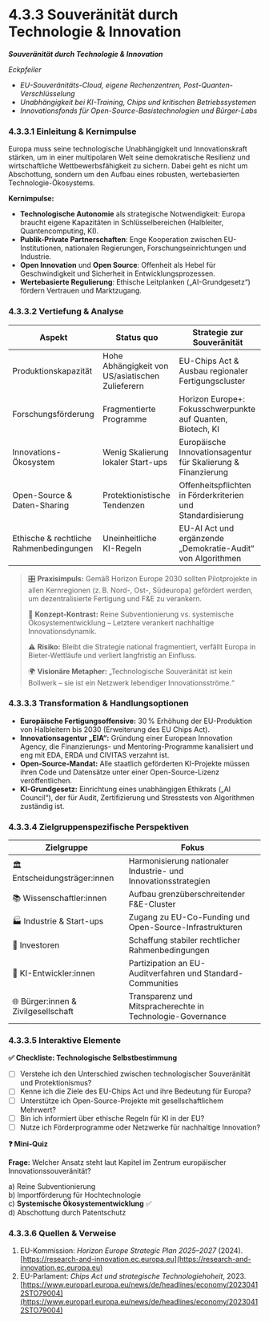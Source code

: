# 4.3.3 Souveränität durch Technologie & Innovation

_**Souveränität durch Technologie & Innovation**_

_Eckpfeiler_

* _EU-Souveränitäts-Cloud, eigene Rechenzentren, Post-Quanten-Verschlüsselung_
* _Unabhängigkeit bei KI-Training, Chips und kritischen Betriebssystemen_
* _Innovationsfonds für Open-Source-Basistechnologien und Bürger-Labs_

### 4.3.3.1 Einleitung & Kernimpulse

Europa muss seine technologische Unabhängigkeit und Innovationskraft stärken, um in einer multipolaren Welt seine demokratische Resilienz und wirtschaftliche Wettbewerbsfähigkeit zu sichern. Dabei geht es nicht um Abschottung, sondern um den Aufbau eines robusten, wertebasierten Technologie-Ökosystems.

**Kernimpulse:**

* **Technologische Autonomie** als strategische Notwendigkeit: Europa braucht eigene Kapazitäten in Schlüsselbereichen (Halbleiter, Quantencomputing, KI).
* **Publik-Private Partnerschaften**: Enge Kooperation zwischen EU-Institutionen, nationalen Regierungen, Forschungseinrichtungen und Industrie.
* **Open Innovation** und **Open Source**: Offenheit als Hebel für Geschwindigkeit und Sicherheit in Entwicklungsprozessen.
* **Wertebasierte Regulierung**: Ethische Leitplanken („AI-Grundgesetz“) fördern Vertrauen und Marktzugang.

### 4.3.3.2 Vertiefung & Analyse

| Aspekt                                  | Status quo                                       | Strategie zur Souveränität                                   |
| --------------------------------------- | ------------------------------------------------ | ------------------------------------------------------------ |
| Produktionskapazität                    | Hohe Abhängigkeit von US/asiatischen Zulieferern | EU-Chips Act & Ausbau regionaler Fertigungscluster           |
| Forschungsförderung                     | Fragmentierte Programme                          | Horizon Europe+: Fokusschwerpunkte auf Quanten, Biotech, KI  |
| Innovations-Ökosystem                   | Wenig Skalierung lokaler Start-ups               | Europäische Innovationsagentur für Skalierung & Finanzierung |
| Open-Source & Daten-Sharing             | Protektionistische Tendenzen                     | Offenheitspflichten in Förderkriterien und Standardisierung  |
| Ethische & rechtliche Rahmenbedingungen | Uneinheitliche KI-Regeln                         | EU-AI Act und ergänzende „Demokratie-Audit“ von Algorithmen  |

> 🎛️ **Praxisimpuls:** Gemäß Horizon Europe 2030 sollten Pilotprojekte in allen Kernregionen (z. B. Nord-, Ost-, Südeuropa) gefördert werden, um dezentralisierte Fertigung und F\&E zu verankern.
>
> 🧠 **Konzept-Kontrast:** Reine Subventionierung vs. systemische Ökosystementwicklung – Letztere verankert nachhaltige Innovationsdynamik.
>
> ⚠️ **Risiko:** Bleibt die Strategie national fragmentiert, verfällt Europa in Bieter-Wettläufe und verliert langfristig an Einfluss.
>
> 🌍 **Visionäre Metapher:** „Technologische Souveränität ist kein Bollwerk – sie ist ein Netzwerk lebendiger Innovationsströme.“

### 4.3.3.3 Transformation & Handlungsoptionen

* **Europäische Fertigungsoffensive:** 30 % Erhöhung der EU-Produktion von Halbleitern bis 2030 (Erweiterung des EU Chips Act).
* **Innovationsagentur „EIA“:** Gründung einer European Innovation Agency, die Finanzierungs- und Mentoring-Programme kanalisiert und eng mit EDA, ERDA und CIVITAS verzahnt ist.
* **Open-Source-Mandat:** Alle staatlich geförderten KI-Projekte müssen ihren Code und Datensätze unter einer Open-Source-Lizenz veröffentlichen.
* **KI-Grundgesetz:** Einrichtung eines unabhängigen Ethikrats („AI Council“), der für Audit, Zertifizierung und Stresstests von Algorithmen zuständig ist.

### 4.3.3.4 Zielgruppenspezifische Perspektiven

| Zielgruppe                          | Fokus                                                          |
| ----------------------------------- | -------------------------------------------------------------- |
| 🏛️ Entscheidungsträger:innen       | Harmonisierung nationaler Industrie- und Innovationsstrategien |
| 📚 Wissenschaftler:innen            | Aufbau grenzüberschreitender F\&E-Cluster                      |
| 🏭 Industrie & Start-ups            | Zugang zu EU-Co-Funding und Open-Source-Infrastrukturen        |
| 💼 Investoren                       | Schaffung stabiler rechtlicher Rahmenbedingungen               |
| 🤖 KI-Entwickler:innen              | Partizipation an EU-Auditverfahren und Standard-Communities    |
| 🌐 Bürger:innen & Zivilgesellschaft | Transparenz und Mitspracherechte in Technologie-Governance     |

### 4.3.3.5 Interaktive Elemente

**✅ Checkliste: Technologische Selbstbestimmung**

* [ ] Verstehe ich den Unterschied zwischen technologischer Souveränität und Protektionismus?
* [ ] Kenne ich die Ziele des EU-Chips Act und ihre Bedeutung für Europa?
* [ ] Unterstütze ich Open-Source-Projekte mit gesellschaftlichem Mehrwert?
* [ ] Bin ich informiert über ethische Regeln für KI in der EU?
* [ ] Nutze ich Förderprogramme oder Netzwerke für nachhaltige Innovation?

**❓ Mini-Quiz**

**Frage:** Welcher Ansatz steht laut Kapitel im Zentrum europäischer Innovationssouveränität?

a) Reine Subventionierung\
b) Importförderung für Hochtechnologie\
c) **Systemische Ökosystementwicklung** ✅\
d) Abschottung durch Patentschutz

### 4.3.3.6 Quellen & Verweise

1. EU-Kommission: _Horizon Europe Strategic Plan 2025–2027_ (2024). [https://research-and-innovation.ec.europa.eu](https://research-and-innovation.ec.europa.eu)
2. EU-Parlament: _Chips Act und strategische Technologiehoheit_, 2023. [https://www.europarl.europa.eu/news/de/headlines/economy/20230412STO79004](https://www.europarl.europa.eu/news/de/headlines/economy/20230412STO79004)
